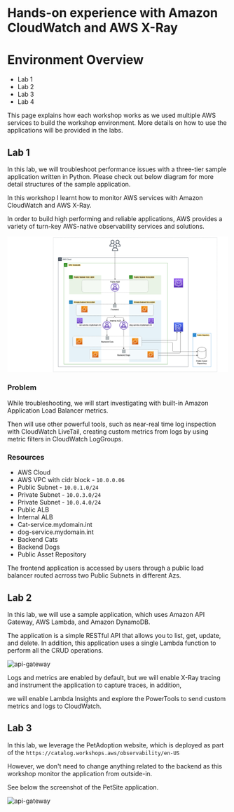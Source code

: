 # Hands-on experience with Amazon CloudWatch and AWS X-Ray

# Environment Overview

- Lab 1
- Lab 2
- Lab 3
- Lab 4

This page explains how each workshop works as we used multiple AWS services to build the workshop environment. More details on how to use the applications will be provided in the labs.

## Lab 1

In this lab, we will troubleshoot performance issues with a three-tier sample application written in Python. Please check out below diagram for more detail structures of the sample application.

In this workshop I learnt how to monitor AWS services with Amazon CloudWatch and AWS X-Ray.

In order to build high performing and reliable applications, AWS provides a variety of turn-key AWS-native observability services and solutions.

![Cloudwatch](https://raw.githubusercontent.com/sheyijojo/aws-re-Invent-2023/main/images/wksh1.0.jpg)

### Problem

While troubleshooting, we will start investigating with built-in Amazon Application Load Balancer metrics.

Then will use other powerful tools, such as near-real time log inspection with CloudWatch LiveTail, creating custom metrics from logs by using metric filters in CloudWatch LogGroups.

### Resources

- AWS Cloud
- AWS VPC with cidr block - `10.0.0.06`
- Public Subnet - `10.0.1.0/24`
- Private Subnet - `10.0.3.0/24`
- Private Subnet - `10.0.4.0/24`
- Public ALB
- Internal ALB
- Cat-service.mydomain.int
- dog-service.mydomain.int
- Backend Cats
- Backend Dogs
- Public Asset Repository

The frontend application is accessed by users through a public load balancer routed acrross two Public Subnets in different Azs.

## Lab 2

In this lab, we will use a sample application, which uses Amazon API Gateway, AWS Lambda, and Amazon DynamoDB.

The application is a simple RESTful API that allows you to list, get, update, and delete. In addition, this application uses a single Lambda function to perform all the CRUD operations.

![api-gateway](https://raw.githubusercontent.com/sheyijojo/aws-re-Invent-2023/main/lab2.0.JPG)

Logs and metrics are enabled by default, but we will enable X-Ray tracing and instrument the application to capture traces, in addition,

we will enable Lambda Insights and explore the PowerTools to send custom metrics and logs to CloudWatch.

## Lab 3

In this lab, we leverage the PetAdoption website, which is deployed as part of the `https://catalog.workshops.aws/observability/en-US`

However, we don't need to change anything related to the backend as this workshop monitor the application from outside-in.

See below the screenshot of the PetSite application.

![api-gateway](https://raw.githubusercontent.com/sheyijojo/aws-re-Invent-2023/main/lab2.1play.gif)
